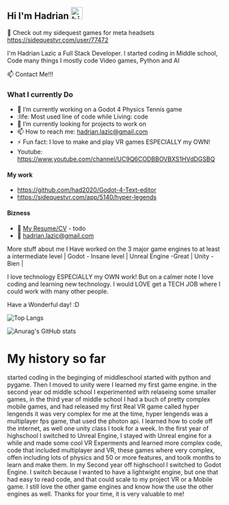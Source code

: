 ## Hi I'm Hadrian <img src="https://user-images.githubusercontent.com/1303154/88677602-1635ba80-d120-11ea-84d8-d263ba5fc3c0.gif" width="28px" height="28px" alt="hi">

🚀 Check out my sidequest games for meta headsets https://sidequestvr.com/user/77472

I'm Hadrian Lazic a Full Stack Developer. I started coding in Middle school, Code many things I mostly code Video games, Python and AI

:mailbox: Contact Me!!!

### What I currently Do

- 🔭 I’m currently working on a Godot 4 Physics Tennis game
- :life: Most used line of code while Living: code
- 🤔 I’m currently looking for projects to work on
- 📫 How to reach me: hadrian.lazic@gmail.com
- ⚡ Fun fact: I love to make and play VR games ESPECIALLY my OWN!
- Youtube: https://www.youtube.com/channel/UC9Q6CODBBOVBXS1HVdDGSBQ

#### My work 

- https://github.com/had2020/Godot-4-Text-editor
- https://sidequestvr.com/app/5140/hyper-legends


#### Bizness
- :paperclip: [My Resume/CV](https://google.com) - todo
- :email: hadrian.lazic@gmail.com

More stuff about me 
I Have worked on the 3 major game engines to at least a intermediate level 
| Godot - Insane level | Unreal Engine -Great | Unity - Bien |


I love technology ESPECIALLY my OWN work! But on a calmer note I love coding and learning new technology. I would LOVE 
get a TECH JOB where I could work with many other people. 

Have a Wonderful day! :D

![Top Langs](https://github-readme-stats.vercel.app/api/top-langs/?username=had2020&langs_count=10)

![Anurag's GitHub stats](https://github-readme-stats.vercel.app/api?username=had2020&show=reviews,discussions_started,discussions_answered,prs_merged,prs_merged_percentage)

# My history so far
started coding in the beginging  of middleschool started with python and pygame. Then I moved to unity were I learned my first game engine. in the second year od middle school I experimented with relaseing some smaller games, in the third year of middle school I had a buch of pretty complex mobile games, and had released my first Real VR game called hyper lengends it was very complex for me at the time, hyper lengends was a multiplayer fps game, that used the photon api. I learned how to code off the internet, as well one unity class I took for a week. In the first year of highschool I switched to Unreal Engine, I stayed with Unreal engine for a while and made some cool VR Experments and learned more complex code, code that included multiplayer and VR, these games where very complex, offen including  lots of physics and 50 or more features, and toolk months to learn and make them. In my Second year off highschool I switched to Godot Engine. I switch because I wanted to have a lightwight engine, but one that had easy to read code, and that could scale to my project VR or a Mobile game. I still love the other game engines and know how the use the other engines as well. Thanks for your time, it is very valuable to me!
